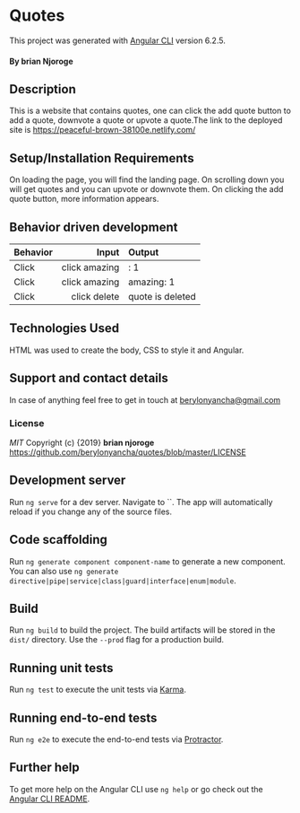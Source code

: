 # Quotes

This project was generated with [Angular CLI](https://github.com/angular/angular-cli) version 6.2.5.
#### By **brian Njoroge**
## Description
This is a website that contains quotes, one can click the add quote button to add a quote, downvote a quote or upvote a quote.The link to the deployed site is https://peaceful-brown-38100e.netlify.com/
## Setup/Installation Requirements
On loading the page, you will find the landing page. On scrolling down you will get quotes and you can upvote or downvote them. On clicking the add quote button, more information appears.
## Behavior driven development
|Behavior|Input|Output|
|:-------|-----:|:------|
|Click| click amazing| : 1 |
|Click| click amazing| amazing: 1 |
|Click| click delete| quote is deleted|

## Technologies Used
HTML was used to create the body, CSS to style it and Angular.
## Support and contact details
In case of anything feel free to get in touch at berylonyancha@gmail.com
### License
*MIT*
Copyright (c) {2019} **brian njoroge** https://github.com/berylonyancha/quotes/blob/master/LICENSE

## Development server

Run `ng serve` for a dev server. Navigate to ``. The app will automatically reload if you change any of the source files.

## Code scaffolding

Run `ng generate component component-name` to generate a new component. You can also use `ng generate directive|pipe|service|class|guard|interface|enum|module`.

## Build

Run `ng build` to build the project. The build artifacts will be stored in the `dist/` directory. Use the `--prod` flag for a production build.

## Running unit tests

Run `ng test` to execute the unit tests via [Karma](https://karma-runner.github.io).

## Running end-to-end tests

Run `ng e2e` to execute the end-to-end tests via [Protractor](http://www.protractortest.org/).

## Further help

To get more help on the Angular CLI use `ng help` or go check out the [Angular CLI README](https://github.com/angular/angular-cli/blob/master/README.md).

